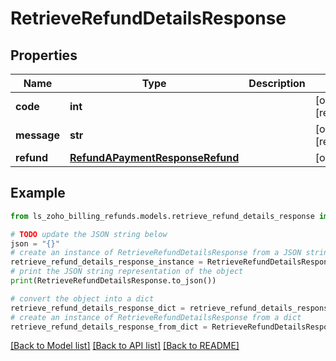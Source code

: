 # RetrieveRefundDetailsResponse


## Properties

Name | Type | Description | Notes
------------ | ------------- | ------------- | -------------
**code** | **int** |  | [optional] [readonly] 
**message** | **str** |  | [optional] [readonly] 
**refund** | [**RefundAPaymentResponseRefund**](RefundAPaymentResponseRefund.md) |  | [optional] 

## Example

```python
from ls_zoho_billing_refunds.models.retrieve_refund_details_response import RetrieveRefundDetailsResponse

# TODO update the JSON string below
json = "{}"
# create an instance of RetrieveRefundDetailsResponse from a JSON string
retrieve_refund_details_response_instance = RetrieveRefundDetailsResponse.from_json(json)
# print the JSON string representation of the object
print(RetrieveRefundDetailsResponse.to_json())

# convert the object into a dict
retrieve_refund_details_response_dict = retrieve_refund_details_response_instance.to_dict()
# create an instance of RetrieveRefundDetailsResponse from a dict
retrieve_refund_details_response_from_dict = RetrieveRefundDetailsResponse.from_dict(retrieve_refund_details_response_dict)
```
[[Back to Model list]](../README.md#documentation-for-models) [[Back to API list]](../README.md#documentation-for-api-endpoints) [[Back to README]](../README.md)


